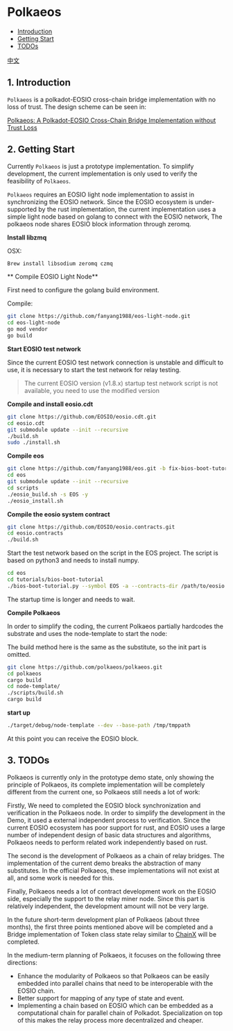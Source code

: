 # Polkaeos

- [Introduction](#1-introduction)
- [Getting Start](#2-getting-start)
- [TODOs](#3-todos)

[中文](https://github.com/polkaeos/polkaeos/blob/demo/README_zh.md)

## 1. Introduction

`Polkaeos` is a polkadot-EOSIO cross-chain bridge implementation with no loss of trust. The design scheme can be seen in:

 [Polkaeos: A Polkadot-EOSIO Cross-Chain Bridge Implementation without Trust Loss](https://github.com/polkaeos/polkaeos/blob/demo/desgin.md)

## 2. Getting Start

Currently `Polkaeos` is just a prototype implementation. To simplify development, the current implementation is only used to verify the feasibility of `Polkaeos`.

`Polkaeos` requires an EOSIO light node implementation to assist in synchronizing the EOSIO network. Since the EOSIO ecosystem is under-supported by the rust implementation, the current implementation uses a simple light node based on golang to connect with the EOSIO network, The polkaeos node shares EOSIO block information through zeromq.

**Install libzmq**

OSX:

```bash
Brew install libsodium zeromq czmq
```

** Compile EOSIO Light Node**

First need to configure the golang build environment.

Compile:

```bash
git clone https://github.com/fanyang1988/eos-light-node.git
cd eos-light-node
go mod vendor
go build
```

**Start EOSIO test network**

Since the current EOSIO test network connection is unstable and difficult to use, it is necessary to start the test network for relay testing.

> The current EOSIO version (v1.8.x) startup test network script is not available, you need to use the modified version

**Compile and install eosio.cdt**

```bash
git clone https://github.com/EOSIO/eosio.cdt.git
cd eosio.cdt
git submodule update --init --recursive
./build.sh
sudo ./install.sh
```

**Compile eos**

```bash
git clone https://github.com/fanyang1988/eos.git -b fix-bios-boot-tutorial
cd eos
git submodule update --init --recursive
cd scripts
./eosio_build.sh -s EOS -y
./eosio_install.sh
```

**Compile the eosio system contract**

```bash
git clone https://github.com/EOSIO/eosio.contracts.git
cd eosio.contracts
./build.sh
```

Start the test network based on the script in the EOS project. The script is based on python3 and needs to install numpy.

```bash
cd eos
cd tutorials/bios-boot-tutorial
./bios-boot-tutorial.py --symbol EOS -a --contracts-dir /path/to/eosio.contracts/build/contracts
```

The startup time is longer and needs to wait.

**Compile Polkaeos**

In order to simplify the coding, the current Polkaeos partially hardcodes the substrate and uses the node-template to start the node:

The build method here is the same as the substitute, so the init part is omitted.

```bash
git clone https://github.com/polkaeos/polkaeos.git
cd polkaeos
cargo build
cd node-template/
./scripts/build.sh
cargo build
```

**start up**

```bash
./target/debug/node-template --dev --base-path /tmp/tmppath
```

At this point you can receive the EOSIO block.

## 3. TODOs

Polkaeos is currently only in the prototype demo state, only showing the principle of Polkaeos, its complete implementation will be completely different from the current one, so Polkaeos still needs a lot of work:

Firstly, We need to completed the EOSIO block synchronization and verification in the Polkaeos node. In order to simplify the development in the Demo, it used a external independent process to verification.
Since the current EOSIO ecosystem has poor support for rust, and EOSIO uses a large number of independent design of basic data structures and algorithms, Polkaeos needs to perform related work independently based on rust.

The second is the development of Polkaeos as a chain of relay bridges. The implementation of the current demo breaks the abstraction of many substitutes. In the official Polkaeos, these implementations will not exist at all, and some work is needed for this.

Finally, Polkaeos needs a lot of contract development work on the EOSIO side, especially the support to the relay miner node. Since this part is relatively independent, the development amount will not be very large.

In the future short-term development plan of Polkaeos (about three months), the first three points mentioned above will be completed and a Bridge implementation of Token class state relay similar to [ChainX](https://github.com/chainx-org/ChainX) will be completed.

In the medium-term planning of Polkaeos, it focuses on the following three directions:

- Enhance the modularity of Polkaeos so that Polkaeos can be easily embedded into parallel chains that need to be interoperable with the EOSIO chain.
- Better support for mapping of any type of state and event.
- Implementing a chain based on EOSIO which can be embedded as a computational chain for parallel chain of Polkadot. Specialization on top of this makes the relay process more decentralized and cheaper.
